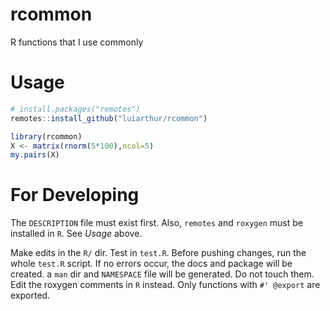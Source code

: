 # rcommon
R functions that I use commonly

# Usage

```R
# install.packages("remotes")
remotes::install_github("luiarthur/rcommon")

library(rcommon)
X <- matrix(rnorm(5*100),ncol=5)
my.pairs(X)
```

# For Developing
The `DESCRIPTION` file must exist first. Also, `remotes` and `roxygen` must
be installed in `R`. See *Usage* above.

Make edits in the `R/` dir. Test in `test.R`. Before pushing changes, run the
whole `test.R` script. If no errors occur, the docs and package will be
created. a `man` dir and `NAMESPACE` file will be generated. Do not touch them.
Edit the roxygen comments in `R` instead. Only functions with `#' @export` are
exported.
